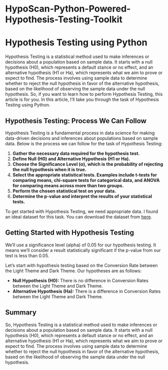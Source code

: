# HypoScan-Python-Powered-Hypothesis-Testing-Toolkit


# Hypothesis Testing using Python

Hypothesis Testing is a statistical method used to make inferences or decisions about a population based on sample data. It starts with a null hypothesis (H0), which represents a default stance or no effect, and an alternative hypothesis (H1 or Ha), which represents what we aim to prove or expect to find. The process involves using sample data to determine whether to reject the null hypothesis in favor of the alternative hypothesis, based on the likelihood of observing the sample data under the null hypothesis. So, if you want to learn how to perform Hypothesis Testing, this article is for you. In this article, I’ll take you through the task of Hypothesis Testing using Python.

## Hypothesis Testing: Process We Can Follow

Hypothesis Testing is a fundamental process in data science for making data-driven decisions and inferences about populations based on sample data. Below is the process we can follow for the task of Hypothesis Testing:

1. **Gather the necessary data required for the hypothesis test.**
2. **Define Null (H0) and Alternative Hypothesis (H1 or Ha).**
3. **Choose the Significance Level (α), which is the probability of rejecting the null hypothesis when it is true.**
4. **Select the appropriate statistical tests. Examples include t-tests for comparing means, chi-square tests for categorical data, and ANOVA for comparing means across more than two groups.**
5. **Perform the chosen statistical test on your data.**
6. **Determine the p-value and interpret the results of your statistical tests.**

To get started with Hypothesis Testing, we need appropriate data. I found an ideal dataset for this task. You can download the dataset from [here](link_to_your_dataset).

## Getting Started with Hypothesis Testing

We’ll use a significance level (alpha) of 0.05 for our hypothesis testing. It means we’ll consider a result statistically significant if the p-value from our test is less than 0.05.

Let’s start with hypothesis testing based on the Conversion Rate between the Light Theme and Dark Theme. Our hypotheses are as follows:

- **Null Hypothesis (H0):** There is no difference in Conversion Rates between the Light Theme and Dark Theme.
- **Alternative Hypothesis (Ha):** There is a difference in Conversion Rates between the Light Theme and Dark Theme.

## Summary

So, Hypothesis Testing is a statistical method used to make inferences or decisions about a population based on sample data. It starts with a null hypothesis (H0), which represents a default stance or no effect, and an alternative hypothesis (H1 or Ha), which represents what we aim to prove or expect to find. The process involves using sample data to determine whether to reject the null hypothesis in favor of the alternative hypothesis, based on the likelihood of observing the sample data under the null hypothesis.